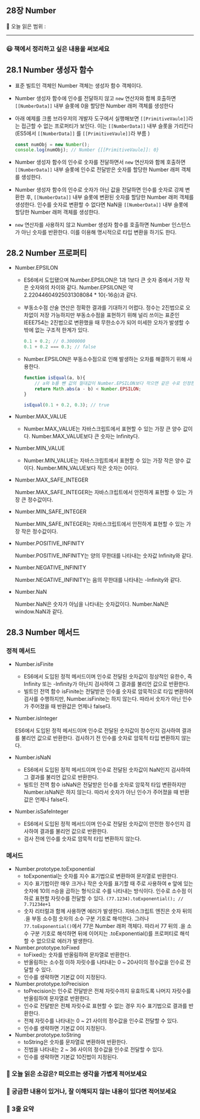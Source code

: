 ## 28장 Number

🔖 오늘 읽은 범위 : 

---

### 😃 책에서 정리하고 싶은 내용을 써보세요

## 28.1 Number 생성자 함수

- 표준 빌트인 객체인 Number 객체는 생성자 함수 객체이다.
- Number 생성자 함수에 인수를 전달하지 않고 `new` 연산자와 함께 호출하면 `[[NumberData]]` 내부 슬롯에 0을 할당한 Number 래퍼 객체를 생성한다
- 아래 예제를 크롬 브라우저의 개발자 도구에서 실행해보면 `[[PrimitiveVaule]]`라는 접근할 수 없는 프로퍼티가 보인다. 이는 `[[NumberData]]` 내부 슬롯을 가리킨다(ES5에서 `[[NumberData]]` 를 `[[PrimitiveVaule]]`라 부름 )
    
    ```jsx
    const numObj = new Number();
    console.log(numObj); // Number {[[PrimitiveVaule]]: 0}
    ```
    
- Number 생성자 함수의 인수로 숫자를 전달하면서 `new` 연산자와 함께 호출하면 `[[NumberData]]` 내부 슬롯에 인수로 전달받은 숫자를 할당한 Number 래퍼 객체를 생성한다.
- Number 생성자 함수의 인수로 숫자가 아닌 값을 전달하면 인수를 숫자로 강제 변환한 후, `[[NumberData]]` 내부 슬롯에 변환된 숫자를 할당한 Number 래퍼 객체를 생성한다. 인수를 숫자로 변환할 수 없다면 NaN을 `[[NumberData]]` 내부 슬롯에 할당한 Number 래퍼 객체를 생성한다.
- `new` 연산자를 사용하지 않고 Number 생성자 함수를 호출하면 Number 인스턴스가 아닌 숫자를 반환한다. 이를 이용해 명시적으로 타입 변환을 하기도 한다.

## 28.2 Number 프로퍼티

- Number.EPSILON
    - ES6에서 도입됐으며 Number.EPSILON은 1과 1보다 큰 숫자 중에서 가장 작은 숫자와의 차이와 같다. Number.EPSILON은 약 2.22044604925031308084 * 10(-16승)과 같다.
    - 부동소수점 산술 연산은 정확한 결과를 기대하기 어렵다. 정수는 2진법으로 오차없이 저장 가능하지만 부동소수점을 표현하기 위해 널리 쓰이는 표준인 IEEE754는 2진법으로 변환했을 때 무한소수가 되어 미세한 오차가 발생할 수 밖에 없는 구조적 한계가 있다.
        
        ```jsx
        0.1 + 0.2; // 0.3000000
        0.1 + 0.2 === 0.3; // false
        ```
        
    - Number.EPSILON은 부동소수점으로 인해 발생하는 오차를 해결하기 위해 사용한다.
        
        ```jsx
        function isEqual(a, b){
        	// a와 b를 뺀 값의 절대값이 Number.EPSILON보다 작으면 같은 수로 인정한다.
        	return Math.abs(a - b) < Number.EPSILON;
        }
        
        isEqual(0.1 + 0.2, 0.3); // true
        ```
        
- Number.MAX_VALUE
    - Number.MAX_VALUE는 자바스크립트에서 표현할 수 있는 가장 큰 양수 값이다. Number.MAX_VALUE보다 큰 숫자는 Infinity다.
- Number.MIN_VALUE
    - Number.MIN_VALUE는 자바스크립트에서 표현할 수 있는 가장 작은 양수 값이다. Number.MIN_VALUE보다 작은 숫자는 0이다.
- Number.MAX_SAFE_INTEGER
    
    Number.MAX_SAFE_INTEGER는 자바스크립트에서 안전하게 표현할 수 있는 가장 큰 정수값이다.
    
- Number.MIN_SAFE_INTEGER
    
    Number.MIN_SAFE_INTEGER는 자바스크립트에서 안전하게 표현할 수 있는 가장 작은 정수값이다.
    
- Number.POSITIVE_INFINITY
    
    Number.POSITIVE_INFINITY는 양의 무한대를 나타내는 숫자값 Infinity와 같다.
    
- Number.NEGATIVE_INFINITY
    
    Number.NEGATIVE_INFINITY는 음의 무한대를 나타내는 -Infinity와 같다.
    
- Number.NaN
    
    Number.NaN은 숫자가 아님을 나타내는 숫자값이다. Number.NaN은 window.NaN과 같다.
    

## 28.3 Number 메서드

### 정적 메서드

- Number.isFinite
    - ES6에서 도입된 정적 메서드이며 인수로 전달된 숫자값이 정상적인 유한수, 즉 Infinity 또는 -Infinity가 아닌지 검사하여 그 결과를 불리언 값으로 반환한다.
    - 빌트인 전역 함수 isFinite는 전달받은 인수를 숫자로 암묵적으로 타입 변환하여 검사를 수행하지만, Number.isFinite는 하지 않는다. 따라서 숫자가 아닌 인수가 주어졌을 때 반환값은 언제나 false다.
- Number.isInteger
    
    ES6에서 도입된 정적 메서드이며 인수로 전달된 숫자값이 정수인지 검사하여 결과를 불리언 값으로 반환한다. 검사하기 전 인수를 숫자로 암묵적 타입 변환하지 않는다.
    
- Number.isNaN
    - ES6에서 도입된 정적 메서드이며 인수로 전달된 숫자값이 NaN인지 검사하여 그 결과를 불리언 값으로 반환한다.
    - 빌트인 전역 함수 isNaN은 전달받은 인수를 숫자로 암묵적 타입 변환하지만 Number.isNaN은 하지 않는다. 따라서 숫자가 아닌 인수가 주어졌을 때 반환값은 언제나 false다.
- Number.isSafeInteger
    - ES6에서 도입된 정적 메서드이며 인수로 전달된 숫자값이 안전한 정수인지 검사하여 결과를 불리언 값으로 반환한다.
    - 검사 전에 인수를 숫자로 암묵적 타입 변환하지 않는다.

### 메서드

- Number.prototype.toExponential
    - toExponential는 숫자를 지수 표기법으로 변환하여 문자열로 반환한다.
    - 지수 표기법이란 매우 크거나 작은 숫자를 표기할 때 주로 사용하여 e 앞에 있는 숫자에 10의 n승을 곱하는 형식으로 수를 나타내는 방식이다. 인수로 소수점 이하로 표현할 자릿수를 전달할 수 있다. `(77.1234).toExponential(); // 7.71234e+1`
    - 숫자 리터럴과 함께 사용하면 에러가 발생한다. 자바스크립트 엔진은 숫자 뒤의 .을 부동 소수점 숫자의 소수 구분 기호로 해석한다. 그러나 `77.toExponential()`에서 77은 Number 래퍼 객체다. 따라서 77 뒤의 .을 소수 구분 기호로 해석하면 뒤에 이어지는 .toExponential()를 프로퍼티로 해석할 수 없으므로 에러가 발생한다.
- Number.prototype.toFixed
    - toFixed는 숫자를 반올림하여 문자열로 반환한다.
    - 반올림하는 소수점 이하 자릿수를 나타내는 0 ~ 20사이의 정수값을 인수로 전달할 수 있다.
    - 인수를 생략하면 기본값 0이 지정된다.
- Number.prototype.toPrecision
    - toPrecision는 인수로 전달받은 전체 자릿수까지 유효하도록 나머지 자릿수를 반올림하여 문자열로 반환한다.
    - 인수로 전달받은 전체 자릿수로 표현할 수 없는 경우 지수 표기법으로 결과를 반환한다.
    - 전체 자릿수를 나타내는 0 ~ 21 사이의 정수값을 인수로 전달할 수 있다.
    - 인수를 생략하면 기본값 0이 지정된다.
- Number.prototype.toString
    - toString은 숫자를 문자열로 변환하여 반환한다.
    - 진법을 나타내는 2 ~ 36 사이의 정수값을 인수로 전달할 수 있다.
    - 인수를 생략하면 기본값 10진법이 지정된다.

### 🤔 오늘 읽은 소감은? 떠오르는 생각을 가볍게 적어보세요

### 🔎 궁금한 내용이 있거나, 잘 이해되지 않는 내용이 있다면 적어보세요

### 📝 3줄 요약
